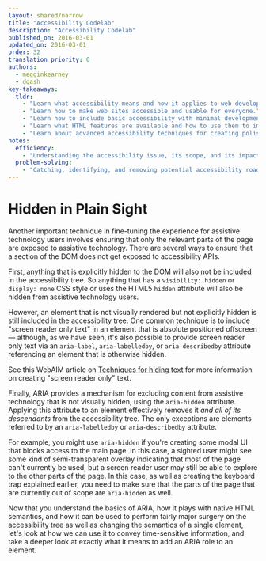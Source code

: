 ```yaml
---
layout: shared/narrow
title: "Accessibility Codelab"
description: "Accessibility Codelab"
published_on: 2016-03-01
updated_on: 2016-03-01
order: 32
translation_priority: 0
authors:
  - megginkearney
  - dgash
key-takeaways:
  tldr: 
    - "Learn what accessibility means and how it applies to web development."
    - "Learn how to make web sites accessible and usable for everyone."
    - "Learn how to include basic accessibility with minimal development impace."
    - "Learn what HTML features are available and how to use them to improve accessibility."
    - "Learn about advanced accessibility techniques for creating polished accessibility experiences."
notes:
  efficiency:
    - "Understanding the accessibility issue, its scope, and its impact can make you a better web developer."
  problem-solving:
    - "Catching, identifying, and removing potential accessibility roadblocks before they happen can improve your development process and reduce maintenance requirements."
---
```


# Hidden in Plain Sight

Another important technique in fine-tuning the experience for assistive technology users involves ensuring that only the relevant parts of the page are exposed to assistive technology. There are several ways to ensure that a section of the DOM does not get exposed to accessibility APIs.

First, anything that is explicitly hidden to the DOM will also not be included in the accessibility tree. So anything that has a `visibility: hidden` or `display: none` CSS style or uses the HTML5 `hidden` attribute will also be hidden from assistive technology users.

However, an element that is not visually rendered but not explicitly hidden is still included in the accessibility tree. One common technique is to include "screen reader only text" in an element that is absolute positioned offscreen &mdash; although, as we have seen, it's also possible to provide screen reader only text via an `aria-label`, `aria-labelledby`, or `aria-describedby` attribute referencing an element that is otherwise hidden. 

See this WebAIM article on [Techniques for hiding text](http://webaim.org/techniques/css/invisiblecontent/#techniques) for more information on creating "screen reader only" text. 

Finally, ARIA provides a mechanism for excluding content from assistive technology that is not visually hidden, using the `aria-hidden` attribute. Applying this attribute to an element effectively removes it *and all of its descendants* from the accessibility tree. The only exceptions are elements referred to by an `aria-labelledby` or `aria-describedby` attribute. 

For example, you might use `aria-hidden` if you're creating some modal UI that blocks access to the main page. In this case, a sighted user might see some kind of semi-transparent overlay indicating that most of the page can't currently be used, but a screen reader user may still be able to explore to the other parts of the page. In this case, as well as creating the keyboard trap explained earlier, you need to make sure that the parts of the page that are currently out of scope are `aria-hidden` as well.

Now that you understand the basics of ARIA, how it plays with native HTML semantics, and how it can be used to perform fairly major surgery on the accessibility tree as well as changing the semantics of a single element, let's look at how we can use it to convey time-sensitive information, and take a deeper look at exactly what it means to add an ARIA role to an element.
